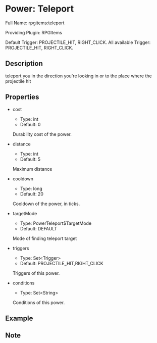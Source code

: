 # Power: Teleport

<!-- This file is generated ingame by `/rpgitem gen-wiki`. -->
<!-- Please only edit between "beginCustomXXXX" and "endCustomXXXX".  -->
<!-- If you want to edit description of this power or property, -->
<!-- please edit corresponding section in "resources/lang/en_US.yml" -->

Full Name: rpgitems:teleport

Providing Plugin: RPGItems

Default Trigger: PROJECTILE_HIT, RIGHT_CLICK. All available Trigger: PROJECTILE_HIT, RIGHT_CLICK.

<!-- beginCustomHeader -->
<!-- endCustomHeader -->

## Description

teleport you in the direction you're looking in or to the place where the projectile hit
<!-- beginCustomDescription -->
<!-- endCustomDescription -->

## Properties

* cost

  * Type: int
  * Default: 0

  Durability cost of the power.

* distance

  * Type: int
  * Default: 5

  Maximum distance

* cooldown

  * Type: long
  * Default: 20

  Cooldown of the power, in ticks.

* targetMode

  * Type: PowerTeleport$TargetMode
  * Default: DEFAULT

  Mode of finding teleport target

* triggers

  * Type: Set&lt;Trigger&gt;
  * Default: PROJECTILE_HIT,RIGHT_CLICK

  Triggers of this power.

* conditions

  * Type: Set&lt;String&gt;

  Conditions of this power.

<!-- beginCustomProperties -->
<!-- endCustomProperties -->

## Example

<!-- beginCustomExample -->
<!-- endCustomExample -->

## Note

<!-- beginCustomNote -->
<!-- endCustomNote -->